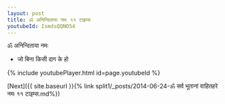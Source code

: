 ```yaml
---
layout: post
title: ॐ अनिन्दिताया नमः ११ टाइम्स
youtubeId: IsmdsQQNO54
---
```

 
 
 ॐ अनिन्दिताया नमः  
 
 -  जो बिना किसी दाग ​​के हो 
 
  
 
  
 
 
 
 
 
 


{% include youtubePlayer.html id=page.youtubeId %}
 
[Next]({{ site.baseurl }}{% link  split1/_posts/2014-06-24-ॐ सर्व भूतानां वाहितहरे नमः ११ टाइम्स.md%})
 
